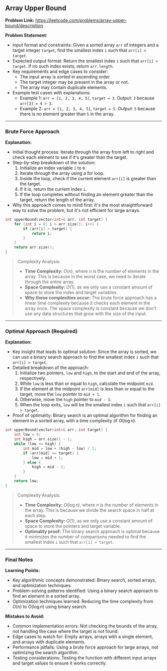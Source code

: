 ## Array Upper Bound
**Problem Link:** https://leetcode.com/problems/array-upper-bound/description

**Problem Statement:**
- Input format and constraints: Given a sorted array `arr` of integers and a target integer `target`, find the smallest index `i` such that `arr[i] > target`.
- Expected output format: Return the smallest index `i` such that `arr[i] > target`. If no such index exists, return `arr.length`.
- Key requirements and edge cases to consider:
  - The input array is sorted in ascending order.
  - The target integer may be present in the array or not.
  - The array may contain duplicate elements.
- Example test cases with explanations:
  - Example 1: `arr = [1, 2, 3, 4, 5]`, `target = 3`. Output: `3` because `arr[3] = 4 > 3`.
  - Example 2: `arr = [1, 2, 3, 4, 5]`, `target = 5`. Output: `5` because there is no element greater than `5` in the array.

---

### Brute Force Approach

**Explanation:**
- Initial thought process: Iterate through the array from left to right and check each element to see if it's greater than the target.
- Step-by-step breakdown of the solution:
  1. Initialize an index variable `i` to `0`.
  2. Iterate through the array using a for loop.
  3. Inside the loop, check if the current element `arr[i]` is greater than the target.
  4. If it is, return the current index `i`.
  5. If the loop completes without finding an element greater than the target, return the length of the array.
- Why this approach comes to mind first: It's the most straightforward way to solve the problem, but it's not efficient for large arrays.

```cpp
int upperBound(vector<int>& arr, int target) {
    for (int i = 0; i < arr.size(); i++) {
        if (arr[i] > target) {
            return i;
        }
    }
    return arr.size();
}
```

> Complexity Analysis:
> - **Time Complexity:** $O(n)$, where $n$ is the number of elements in the array. This is because in the worst case, we need to iterate through the entire array.
> - **Space Complexity:** $O(1)$, as we only use a constant amount of space to store the index and target variables.
> - **Why these complexities occur:** The brute force approach has a linear time complexity because it checks each element in the array once. The space complexity is constant because we don't use any data structures that grow with the size of the input.

---

### Optimal Approach (Required)

**Explanation:**
- Key insight that leads to optimal solution: Since the array is sorted, we can use a binary search approach to find the smallest index `i` such that `arr[i] > target`.
- Detailed breakdown of the approach:
  1. Initialize two pointers, `low` and `high`, to the start and end of the array, respectively.
  2. While `low` is less than or equal to `high`, calculate the midpoint `mid`.
  3. If the element at the midpoint `arr[mid]` is less than or equal to the target, move the `low` pointer to `mid + 1`.
  4. Otherwise, move the `high` pointer to `mid - 1`.
  5. When the loop exits, `low` will be the smallest index `i` such that `arr[i] > target`.
- Proof of optimality: Binary search is an optimal algorithm for finding an element in a sorted array, with a time complexity of $O(\log n)$.

```cpp
int upperBound(vector<int>& arr, int target) {
    int low = 0;
    int high = arr.size() - 1;
    while (low <= high) {
        int mid = low + (high - low) / 2;
        if (arr[mid] <= target) {
            low = mid + 1;
        } else {
            high = mid - 1;
        }
    }
    return low;
}
```

> Complexity Analysis:
> - **Time Complexity:** $O(\log n)$, where $n$ is the number of elements in the array. This is because we divide the search space in half at each step.
> - **Space Complexity:** $O(1)$, as we only use a constant amount of space to store the pointers and target variable.
> - **Optimality proof:** The binary search approach is optimal because it minimizes the number of comparisons needed to find the smallest index `i` such that `arr[i] > target`.

---

### Final Notes

**Learning Points:**
- Key algorithmic concepts demonstrated: Binary search, sorted arrays, and optimization techniques.
- Problem-solving patterns identified: Using a binary search approach to find an element in a sorted array.
- Optimization techniques learned: Reducing the time complexity from $O(n)$ to $O(\log n)$ using binary search.

**Mistakes to Avoid:**
- Common implementation errors: Not checking the bounds of the array, not handling the case where the target is not found.
- Edge cases to watch for: Empty arrays, arrays with a single element, and arrays with duplicate elements.
- Performance pitfalls: Using a brute force approach for large arrays, not optimizing the search algorithm.
- Testing considerations: Testing the function with different input arrays and target values to ensure it works correctly.